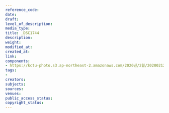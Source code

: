 ```yaml
---
reference_code: 
date: 
draft: 
level_of_description: 
media_type: 
title: _DSC1744
description: 
weight: 
modified_at: 
created_at: 
link: 
components:
- https://kctu-photo.s3.ap-northeast-2.amazonaws.com/2020년/2월/20200212_죽음을+멈추는+2.22+희망버스+출발+기자회견/_DSC1744.jpg
tags:
- 
creators: 
subjects: 
sources: 
venues: 
public_access_status: 
copyright_status: 
---
```

